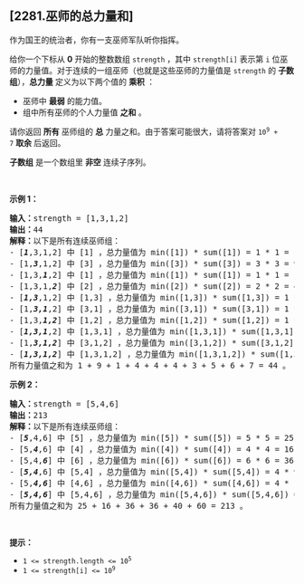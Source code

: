 ## [2281.巫师的总力量和]
<p>作为国王的统治者，你有一支巫师军队听你指挥。</p>

<p>给你一个下标从 <strong>0</strong>&nbsp;开始的整数数组&nbsp;<code>strength</code>&nbsp;，其中&nbsp;<code>strength[i]</code>&nbsp;表示第&nbsp;<code>i</code>&nbsp;位巫师的力量值。对于连续的一组巫师（也就是这些巫师的力量值是&nbsp;<code>strength</code>&nbsp;的&nbsp;<strong>子数组</strong>），<strong>总力量</strong>&nbsp;定义为以下两个值的&nbsp;<strong>乘积</strong>&nbsp;：</p>

<ul>
	<li>巫师中 <strong>最弱</strong>&nbsp;的能力值。</li>
	<li>组中所有巫师的个人力量值 <strong>之和</strong>&nbsp;。</li>
</ul>

<p>请你返回 <strong>所有</strong>&nbsp;巫师组的 <strong>总</strong>&nbsp;力量之和。由于答案可能很大，请将答案对&nbsp;<code>10<sup>9</sup> + 7</code>&nbsp;<strong>取余</strong>&nbsp;后返回。</p>

<p><strong>子数组</strong>&nbsp;是一个数组里 <strong>非空</strong>&nbsp;连续子序列。</p>

<p>&nbsp;</p>

<p><strong>示例 1：</strong></p>

<pre><b>输入：</b>strength = [1,3,1,2]
<b>输出：</b>44
<b>解释：</b>以下是所有连续巫师组：
- [<em><strong>1</strong></em>,3,1,2] 中 [1] ，总力量值为 min([1]) * sum([1]) = 1 * 1 = 1
- [1,<em><strong>3</strong></em>,1,2] 中 [3] ，总力量值为 min([3]) * sum([3]) = 3 * 3 = 9
- [1,3,<em><strong>1</strong></em>,2] 中 [1] ，总力量值为 min([1]) * sum([1]) = 1 * 1 = 1
- [1,3,1,<em><strong>2</strong></em>] 中 [2] ，总力量值为 min([2]) * sum([2]) = 2 * 2 = 4
- [<em><strong>1,3</strong></em>,1,2] 中 [1,3] ，总力量值为 min([1,3]) * sum([1,3]) = 1 * 4 = 4
- [1,<em><strong>3,1</strong></em>,2] 中 [3,1] ，总力量值为 min([3,1]) * sum([3,1]) = 1 * 4 = 4
- [1,3,<em><strong>1,2</strong></em>] 中 [1,2] ，总力量值为 min([1,2]) * sum([1,2]) = 1 * 3 = 3
- [<em><strong>1,3,1</strong></em>,2] 中 [1,3,1] ，总力量值为 min([1,3,1]) * sum([1,3,1]) = 1 * 5 = 5
- [1,<em><strong>3,1,2</strong></em>] 中 [3,1,2] ，总力量值为 min([3,1,2]) * sum([3,1,2]) = 1 * 6 = 6
- [<em><strong>1,3,1,2</strong></em>] 中 [1,3,1,2] ，总力量值为 min([1,3,1,2]) * sum([1,3,1,2]) = 1 * 7 = 7
所有力量值之和为 1 + 9 + 1 + 4 + 4 + 4 + 3 + 5 + 6 + 7 = 44 。
</pre>

<p><strong>示例 2：</strong></p>

<pre><b>输入：</b>strength = [5,4,6]
<b>输出：</b>213
<b>解释：</b>以下是所有连续巫师组：
- [<em><strong>5</strong></em>,4,6] 中 [5] ，总力量值为 min([5]) * sum([5]) = 5 * 5 = 25
- [5,<em><strong>4</strong></em>,6] 中 [4] ，总力量值为 min([4]) * sum([4]) = 4 * 4 = 16
- [5,4,<em><strong>6</strong></em>] 中 [6] ，总力量值为 min([6]) * sum([6]) = 6 * 6 = 36
- [<em><strong>5,4</strong></em>,6] 中 [5,4] ，总力量值为 min([5,4]) * sum([5,4]) = 4 * 9 = 36
- [5,<em><strong>4,6</strong></em>] 中 [4,6] ，总力量值为 min([4,6]) * sum([4,6]) = 4 * 10 = 40
- [<em><strong>5,4,6</strong></em>] 中 [5,4,6] ，总力量值为 min([5,4,6]) * sum([5,4,6]) = 4 * 15 = 60
所有力量值之和为 25 + 16 + 36 + 36 + 40 + 60 = 213 。
</pre>

<p>&nbsp;</p>

<p><strong>提示：</strong></p>

<ul>
	<li><code>1 &lt;= strength.length &lt;= 10<sup>5</sup></code></li>
	<li><code>1 &lt;= strength[i] &lt;= 10<sup>9</sup></code></li>
</ul>
